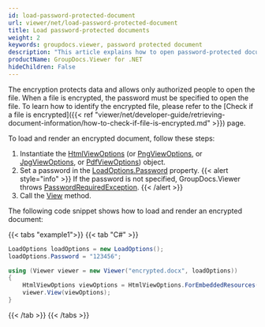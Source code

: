 ```yaml
---
id: load-password-protected-document
url: viewer/net/load-password-protected-document
title: Load password-protected documents
weight: 2
keywords: groupdocs.viewer, password protected document
description: "This article explains how to open password-protected document with GroupDocs.Viewer within your .NET applications."
productName: GroupDocs.Viewer for .NET
hideChildren: False
---
```


The encryption protects data and allows only authorized people to open the file. When a file is encrypted, the password must be specified to open the file. To learn how to identify the encrypted file, please refer to the [Check if a file is encrypted]({{< ref "viewer/net/developer-guide/retrieving-document-information/how-to-check-if-file-is-encrypted.md" >}}) page.

To load and render an encrypted document, follow these steps:

1. Instantiate the [HtmlViewOptions](https://reference.groupdocs.com/viewer/net/groupdocs.viewer.options/htmlviewoptions) (or [PngViewOptions](https://reference.groupdocs.com/viewer/net/groupdocs.viewer.options/pngviewoptions), or [JpgViewOptions](https://reference.groupdocs.com/viewer/net/groupdocs.viewer.options/jpgviewoptions), or [PdfViewOptions](https://reference.groupdocs.com/viewer/net/groupdocs.viewer.options/pdfviewoptions)) object.
2. Set a password in the [LoadOptions.Password](https://reference.groupdocs.com/viewer/net/groupdocs.viewer.options/loadoptions/properties/password) property.
{{< alert style="info" >}}
If the password is not specified, GroupDocs.Viewer throws [PasswordRequiredException](https://reference.groupdocs.com/viewer/net/groupdocs.viewer.exceptions/passwordrequiredexception).
{{< /alert >}}
3. Call the [View](https://reference.groupdocs.com/net/viewer/groupdocs.viewer/viewer/methods/view) method.

The following code snippet shows how to load and render an encrypted document:

{{< tabs "example1">}}
{{< tab "C#" >}}
```cs
LoadOptions loadOptions = new LoadOptions();
loadOptions.Password = "123456";

using (Viewer viewer = new Viewer("encrypted.docx", loadOptions))
{
    HtmlViewOptions viewOptions = HtmlViewOptions.ForEmbeddedResources();
    viewer.View(viewOptions);
}
```
{{< /tab >}}
{{< /tabs >}}

